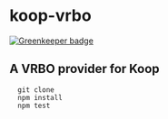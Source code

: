 # koop-vrbo 

[![Greenkeeper badge](https://badges.greenkeeper.io/koopjs/koop-vrbo.svg)](https://greenkeeper.io/)

## A VRBO provider for Koop

  ```
    git clone 
    npm install
    npm test
  ```
